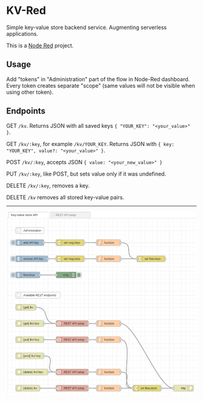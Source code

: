 KV-Red
===

Simple key-value store backend service. Augmenting serverless applications.

This is a [Node Red](https://nodered.org/) project.

## Usage

Add "tokens" in "Administration" part of the flow in Node-Red dashboard.
Every token creates separate "scope" (same values will not be visible when using other token).

## Endpoints

GET `/kv`. Returns JSON with all saved keys `{ "YOUR_KEY": "<your_value>" }`.

GET `/kv/:key`, for example `/kv/YOUR_KEY`. Returns JSON with `{ key: "YOUR_KEY", value?: "<your_value>" }`.

POST `/kv/:key`, accepts JSON `{ value: "<your_new_value>" }`

PUT `/kv/:key`, like POST, but sets value only if it was undefined.

DELETE `/kv/:key`, removes a key.

DELETE `/kv` removes all stored key-value pairs.

---

![Preview](./preview.png?raw=true "Optional Title")
